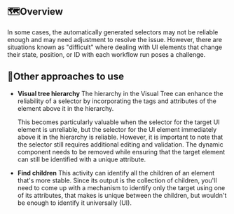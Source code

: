 ## 🗺️Overview 

In some cases, the automatically generated selectors may not be reliable enough and may need adjustment to resolve the issue. However, there are situations known as "difficult" where dealing with UI elements that change their state, position, or ID with each workflow run poses a challenge.

## 🌿Other approaches to use

- **Visual tree hierarchy**
	The hierarchy in the Visual Tree can enhance the reliability of a selector by incorporating the tags and attributes of the element above it in the hierarchy.
	
	This becomes particularly valuable when the selector for the target UI element is unreliable, but the selector for the UI element immediately above it in the hierarchy is reliable. However, it is important to note that the selector still requires additional editing and validation. The dynamic component needs to be removed while ensuring that the target element can still be identified with a unique attribute.
	
- **Find children**
	This activity can identify all the children of an element that's more stable. Since its output is the collection of children, you'll need to come up with a mechanism to identify only the target using one of its attributes, that makes is unique between the children, but wouldn't be enough to identify it universally (UI).